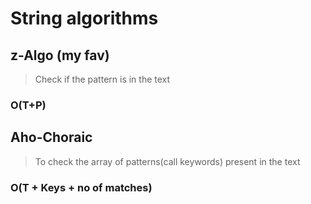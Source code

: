 # String algorithms 

## z-Algo (my fav)

> Check if the pattern is in the text

### O(T+P)
 
## Aho-Choraic

> To check the array of patterns(call keywords) present in the text

### O(T + Keys + no of matches)
